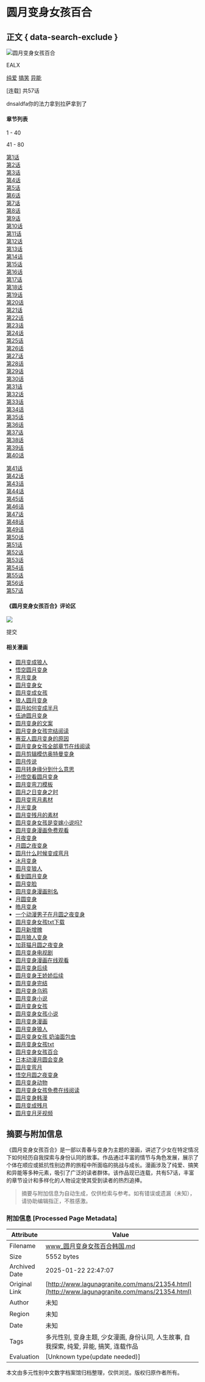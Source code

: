 # 圆月变身女孩百合

## 正文 { data-search-exclude }


![圆月变身女孩百合](https://img.gggkkk666.top/hmg/storage/cover/321387eb431a8817b2749cedc934f.jpg)

EALX

[纯爱](/type/0/1822/2/1) [搞笑](/type/0/1885/2/1) [异能](/type/0/1863/2/1)

\[连载\] 共57话

dnsaldfa你的法力拿到拉萨拿到了

#### 章节列表

1 - 40

41 - 80

[第1话](/mans/21354/43981.html)  
[第2话](/mans/21354/43984.html)  
[第3话](/mans/21354/43987.html)  
[第4话](/mans/21354/43990.html)  
[第5话](/mans/21354/43993.html)  
[第6话](/mans/21354/43996.html)  
[第7话](/mans/21354/43999.html)  
[第8话](/mans/21354/44002.html)  
[第9话](/mans/21354/44005.html)  
[第10话](/mans/21354/44007.html)  
[第11话](/mans/21354/44010.html)  
[第12话](/mans/21354/44013.html)  
[第13话](/mans/21354/44016.html)  
[第14话](/mans/21354/372324.html)  
[第15话](/mans/21354/372776.html)  
[第16话](/mans/21354/372777.html)  
[第17话](/mans/21354/373242.html)  
[第18话](/mans/21354/373243.html)  
[第19话](/mans/21354/373933.html)  
[第20话](/mans/21354/373936.html)  
[第21话](/mans/21354/374753.html)  
[第22话](/mans/21354/374755.html)  
[第23话](/mans/21354/377660.html)  
[第24话](/mans/21354/377662.html)  
[第25话](/mans/21354/378406.html)  
[第26话](/mans/21354/378409.html)  
[第27话](/mans/21354/380157.html)  
[第28话](/mans/21354/380158.html)  
[第29话](/mans/21354/380642.html)  
[第30话](/mans/21354/380643.html)  
[第31话](/mans/21354/380644.html)  
[第32话](/mans/21354/380645.html)  
[第33话](/mans/21354/380646.html)  
[第34话](/mans/21354/380647.html)  
[第35话](/mans/21354/380648.html)  
[第36话](/mans/21354/380649.html)  
[第37话](/mans/21354/380650.html)  
[第38话](/mans/21354/380651.html)  
[第39话](/mans/21354/380652.html)  
[第40话](/mans/21354/380653.html)  

[第41话](/mans/21354/380654.html)  
[第42话](/mans/21354/520297.html)  
[第43话](/mans/21354/520298.html)  
[第44话](/mans/21354/520472.html)  
[第45话](/mans/21354/520473.html)  
[第46话](/mans/21354/522498.html)  
[第47话](/mans/21354/522501.html)  
[第48话](/mans/21354/523116.html)  
[第49话](/mans/21354/523119.html)  
[第50话](/mans/21354/523353.html)  
[第51话](/mans/21354/523356.html)  
[第52话](/mans/21354/526698.html)  
[第53话](/mans/21354/526700.html)  
[第54话](/mans/21354/526703.html)  
[第55话](/mans/21354/526705.html)  
[第56话](/mans/21354/526995.html)  
[第57话](/mans/21354/526998.html)  

#### 《圆月变身女孩百合》评论区

![](/static/images/avatar.png)

提交

#### 相关漫画

-   [圆月变成狼人](/mans/27236315.html)
-   [悟空圆月变身](/mans/27150793.html)
-   [弯月变身](/mans/23788708.html)
-   [圆月变身女](/mans/21874869.html)
-   [圆月变成女孩](/mans/21874870.html)
-   [狼人圆月变身](/mans/17982870.html)
-   [圆月如何变成半月](/mans/17936461.html)
-   [伍迪圆月变身](/mans/17443844.html)
-   [圆月变身的文案](/mans/17313771.html)
-   [圆月变身女孩完结阅读](/mans/15703832.html)
-   [赛亚人圆月变身的原因](/mans/15594113.html)
-   [圆月变身女孩全部章节在线阅读](/mans/15445587.html)
-   [圆月剪辑模仿奥特曼变身](/mans/15246946.html)
-   [圆月传说](/mans/14382131.html)
-   [圆月转身缘分到什么意思](/mans/14382132.html)
-   [孙悟空看圆月变身](/mans/13940084.html)
-   [圆月变弯刀模板](/mans/13052734.html)
-   [圆月之日变身之时](/mans/12991706.html)
-   [圆月变弯月素材](/mans/12959118.html)
-   [月光变身](/mans/12763793.html)
-   [圆月变残月的素材](/mans/11913136.html)
-   [圆月变身女孩是变嫁小说吗?](/mans/9362381.html)
-   [圆月变身漫画免费观看](/mans/9362382.html)
-   [月夜变身](/mans/9340746.html)
-   [月圆之夜变身](/mans/9259020.html)
-   [圆月什么时候变成弯月](/mans/7842498.html)
-   [冰月变身](/mans/7137570.html)
-   [圆月变狼人](/mans/7003408.html)
-   [看到圆月变身](/mans/6071613.html)
-   [圆月变脸](/mans/6063984.html)
-   [圆月变身漫画别名](/mans/5899704.html)
-   [月圆变身](/mans/5899705.html)
-   [皓月变身](/mans/5899706.html)
-   [一个动漫男子在月圆之夜变身](/mans/4023919.html)
-   [圆月变身女孩txt下载](/mans/3342001.html)
-   [圆月新增魄](/mans/1219677.html)
-   [圆月狼人变身](/mans/1154107.html)
-   [加菲猫月圆之夜变身](/mans/81264.html)
-   [圆月变身电视剧](/mans/81265.html)
-   [圆月变身漫画在线观看](/mans/28349.html)
-   [圆月变身后续](/mans/28350.html)
-   [圆月变身王娇娇后续](/mans/28351.html)
-   [圆月变身完结](/mans/28352.html)
-   [圆月变身乌鸦](/mans/28353.html)
-   [圆月变身小说](/mans/28354.html)
-   [圆月变身女孩](/mans/21348.html)
-   [圆月变身女孩小说](/mans/21349.html)
-   [圆月变身漫画](/mans/21350.html)
-   [圆月变身狼人](/mans/21351.html)
-   [圆月变身女孩 奶油面包虫](/mans/21352.html)
-   [圆月变身女孩txt](/mans/21353.html)
-   [圆月变身女孩百合](/mans/21354.html)
-   [日本动漫月圆会变身](/mans/21355.html)
-   [圆月变弯月](/mans/21356.html)
-   [悟空月圆之夜变身](/mans/21357.html)
-   [圆月变身动物](/mans/21358.html)
-   [圆月变身女孩免费在线阅读](/mans/21359.html)
-   [圆月变身韩漫](/mans/21360.html)
-   [圆月变成残月](/mans/21361.html)
-   [圆月变月牙视频](/mans/21362.html)
<!-- tcd_original_link http://www.lagunagranite.com/mans/21354.html -->


## 摘要与附加信息

<!-- tcd_abstract -->
《圆月变身女孩百合》是一部以青春与变身为主题的漫画，讲述了少女在特定情况下如何经历自我探索与身份认同的故事。作品通过丰富的情节与角色发展，展示了个体在顺应或抵抗性别边界的旅程中所面临的挑战与成长。漫画涉及了纯爱、搞笑和异能等多种元素，吸引了广泛的读者群体。该作品现已连载，共有57话，丰富的章节设计和多样化的人物设定使其受到读者的热烈追捧。
<!-- tcd_abstract_end -->

> 摘要与附加信息为自动生成，仅供检索与参考。如有错误或遗漏（未知），请协助编辑指正，不胜感激。

### 附加信息 [Processed Page Metadata]

| Attribute       | Value                                  |
|-----------------|----------------------------------------|
| Filename        | www_圆月变身女孩百合韩国.md                             |
| Size            | 5552 bytes                           |
| Archived Date   | 2025-01-22 22:47:07                             |
| Original Link   | [http://www.lagunagranite.com/mans/21354.html](http://www.lagunagranite.com/mans/21354.html)                       |
| Author          | 未知                               |
| Region          | 未知                               |
| Date            | 未知                                 |
| Tags            | 多元性别, 变身主题, 少女漫画, 身份认同, 人生故事, 自我探索, 纯爱, 异能, 搞笑, 连载作品                                 |
| Evaluation            | [Unknown type(update needed)]                                 |
<!-- tcd_table_end -->

本文由多元性别中文数字档案馆归档整理，仅供浏览。版权归原作者所有。
